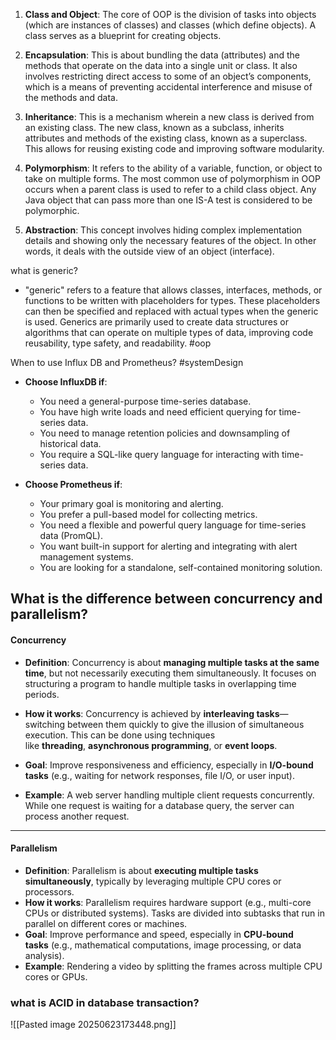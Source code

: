 1. **Class and Object**: The core of OOP is the division of tasks into objects (which are instances of classes) and classes (which define objects). A class serves as a blueprint for creating objects.
    
2. **Encapsulation**: This is about bundling the data (attributes) and the methods that operate on the data into a single unit or class. It also involves restricting direct access to some of an object’s components, which is a means of preventing accidental interference and misuse of the methods and data.
    
3. **Inheritance**: This is a mechanism wherein a new class is derived from an existing class. The new class, known as a subclass, inherits attributes and methods of the existing class, known as a superclass. This allows for reusing existing code and improving software modularity.
    
4. **Polymorphism**: It refers to the ability of a variable, function, or object to take on multiple forms. The most common use of polymorphism in OOP occurs when a parent class is used to refer to a child class object. Any Java object that can pass more than one IS-A test is considered to be polymorphic.
    
5. **Abstraction**: This concept involves hiding complex implementation details and showing only the necessary features of the object. In other words, it deals with the outside view of an object (interface).

what is generic?
- "generic" refers to a feature that allows classes, interfaces, methods, or functions to be written with placeholders for types. These placeholders can then be specified and replaced with actual types when the generic is used. Generics are primarily used to create data structures or algorithms that can operate on multiple types of data, improving code reusability, type safety, and readability.
#oop

When to use Influx DB and Prometheus? #systemDesign
- **Choose InfluxDB if**:
    
    - You need a general-purpose time-series database.
    - You have high write loads and need efficient querying for time-series data.
    - You need to manage retention policies and downsampling of historical data.
    - You require a SQL-like query language for interacting with time-series data.
- **Choose Prometheus if**:
    
    - Your primary goal is monitoring and alerting.
    - You prefer a pull-based model for collecting metrics.
    - You need a flexible and powerful query language for time-series data (PromQL).
    - You want built-in support for alerting and integrating with alert management systems.
    - You are looking for a standalone, self-contained monitoring solution.

## What is the difference between concurrency and parallelism?
#### **Concurrency**

- **Definition**: Concurrency is about **managing multiple tasks at the same time**, but not necessarily executing them simultaneously. It focuses on structuring a program to handle multiple tasks in overlapping time periods.
    
- **How it works**: Concurrency is achieved by **interleaving tasks**—switching between them quickly to give the illusion of simultaneous execution. This can be done using techniques like **threading**, **asynchronous programming**, or **event loops**.
    
- **Goal**: Improve responsiveness and efficiency, especially in **I/O-bound tasks** (e.g., waiting for network responses, file I/O, or user input).
    
- **Example**: A web server handling multiple client requests concurrently. While one request is waiting for a database query, the server can process another request.
    

---

#### **Parallelism**

- **Definition**: Parallelism is about **executing multiple tasks simultaneously**, typically by leveraging multiple CPU cores or processors.
- **How it works**: Parallelism requires hardware support (e.g., multi-core CPUs or distributed systems). Tasks are divided into subtasks that run in parallel on different cores or machines.
- **Goal**: Improve performance and speed, especially in **CPU-bound tasks** (e.g., mathematical computations, image processing, or data analysis).
- **Example**: Rendering a video by splitting the frames across multiple CPU cores or GPUs.

### what is ACID in database transaction?
![[Pasted image 20250623173448.png]]